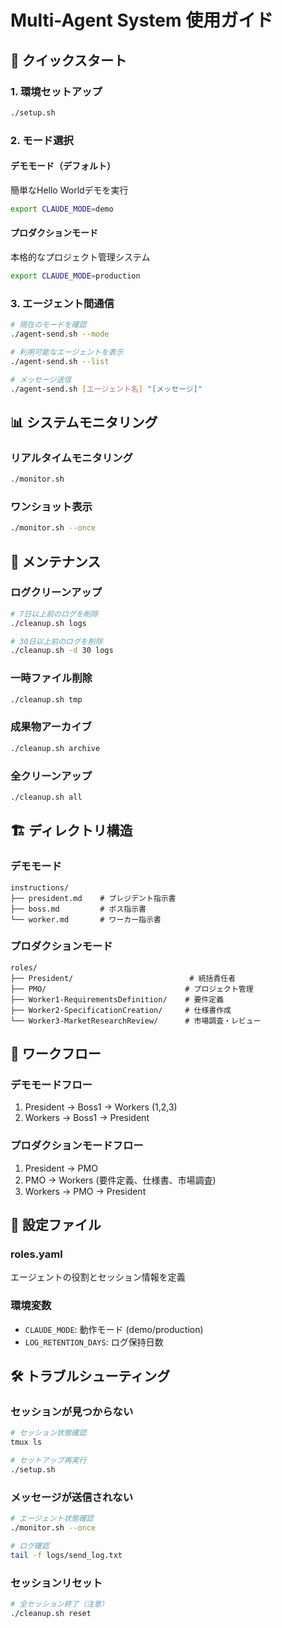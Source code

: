 # Multi-Agent System 使用ガイド

## 🚀 クイックスタート

### 1. 環境セットアップ
```bash
./setup.sh
```

### 2. モード選択

#### デモモード（デフォルト）
簡単なHello Worldデモを実行
```bash
export CLAUDE_MODE=demo
```

#### プロダクションモード
本格的なプロジェクト管理システム
```bash
export CLAUDE_MODE=production
```

### 3. エージェント間通信
```bash
# 現在のモードを確認
./agent-send.sh --mode

# 利用可能なエージェントを表示
./agent-send.sh --list

# メッセージ送信
./agent-send.sh [エージェント名] "[メッセージ]"
```

## 📊 システムモニタリング

### リアルタイムモニタリング
```bash
./monitor.sh
```

### ワンショット表示
```bash
./monitor.sh --once
```

## 🧹 メンテナンス

### ログクリーンアップ
```bash
# 7日以上前のログを削除
./cleanup.sh logs

# 30日以上前のログを削除
./cleanup.sh -d 30 logs
```

### 一時ファイル削除
```bash
./cleanup.sh tmp
```

### 成果物アーカイブ
```bash
./cleanup.sh archive
```

### 全クリーンアップ
```bash
./cleanup.sh all
```

## 🏗️ ディレクトリ構造

### デモモード
```
instructions/
├── president.md    # プレジデント指示書
├── boss.md         # ボス指示書
└── worker.md       # ワーカー指示書
```

### プロダクションモード
```
roles/
├── President/                          # 統括責任者
├── PMO/                               # プロジェクト管理
├── Worker1-RequirementsDefinition/    # 要件定義
├── Worker2-SpecificationCreation/     # 仕様書作成
└── Worker3-MarketResearchReview/      # 市場調査・レビュー
```

## 🔄 ワークフロー

### デモモードフロー
1. President → Boss1 → Workers (1,2,3)
2. Workers → Boss1 → President

### プロダクションモードフロー
1. President → PMO
2. PMO → Workers (要件定義、仕様書、市場調査)
3. Workers → PMO → President

## 📝 設定ファイル

### roles.yaml
エージェントの役割とセッション情報を定義

### 環境変数
- `CLAUDE_MODE`: 動作モード (demo/production)
- `LOG_RETENTION_DAYS`: ログ保持日数

## 🛠️ トラブルシューティング

### セッションが見つからない
```bash
# セッション状態確認
tmux ls

# セットアップ再実行
./setup.sh
```

### メッセージが送信されない
```bash
# エージェント状態確認
./monitor.sh --once

# ログ確認
tail -f logs/send_log.txt
```

### セッションリセット
```bash
# 全セッション終了（注意）
./cleanup.sh reset
```